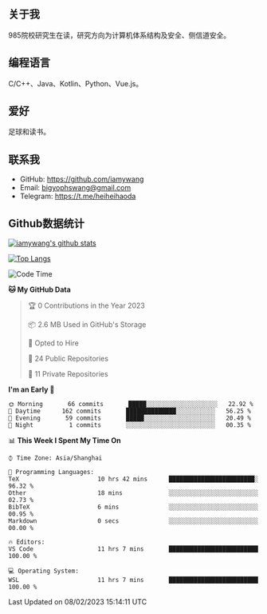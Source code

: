 ## 关于我

985院校研究生在读，研究方向为计算机体系结构及安全、侧信道安全。

## 编程语言

C/C++、Java、Kotlin、Python、Vue.js。

## 爱好

足球和读书。

## 联系我

- GitHub: https://github.com/iamywang
- Email: bigyophswang@gmail.com
- Telegram: https://t.me/heiheihaoda

## Github数据统计

[![iamywang's github stats](https://github-readme-stats.vercel.app/api?username=iamywang&count_private=true&show_icons=true)]()

[![Top Langs](https://github-readme-stats.vercel.app/api/top-langs/?username=iamywang&layout=compact)]()

<!--START_SECTION:waka-->
![Code Time](http://img.shields.io/badge/Code%20Time-697%20hrs%2045%20mins-blue)

**🐱 My GitHub Data** 

> 🏆 0 Contributions in the Year 2023
 > 
> 📦 2.6 MB Used in GitHub's Storage 
 > 
> 💼 Opted to Hire
 > 
> 📜 24 Public Repositories 
 > 
> 🔑 11 Private Repositories  
 > 
**I'm an Early 🐤** 

```text
🌞 Morning       66 commits       █████░░░░░░░░░░░░░░░░░░░░   22.92 % 
🌆 Daytime      162 commits       ██████████████░░░░░░░░░░░   56.25 % 
🌃 Evening       59 commits       █████░░░░░░░░░░░░░░░░░░░░   20.49 % 
🌙 Night          1 commits       ░░░░░░░░░░░░░░░░░░░░░░░░░   00.35 % 

```


📊 **This Week I Spent My Time On** 

```text
⌚︎ Time Zone: Asia/Shanghai

💬 Programming Languages: 
TeX                      10 hrs 42 mins      ████████████████████████░   96.32 % 
Other                    18 mins             ░░░░░░░░░░░░░░░░░░░░░░░░░   02.73 % 
BibTeX                   6 mins              ░░░░░░░░░░░░░░░░░░░░░░░░░   00.95 % 
Markdown                 0 secs              ░░░░░░░░░░░░░░░░░░░░░░░░░   00.00 % 

🔥 Editors: 
VS Code                  11 hrs 7 mins       █████████████████████████   100.00 % 

💻 Operating System: 
WSL                      11 hrs 7 mins       █████████████████████████   100.00 % 

```


 Last Updated on 08/02/2023 15:14:11 UTC
<!--END_SECTION:waka-->
